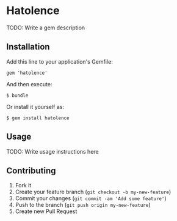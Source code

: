 # Hatolence

TODO: Write a gem description

## Installation

Add this line to your application's Gemfile:

    gem 'hatolence'

And then execute:

    $ bundle

Or install it yourself as:

    $ gem install hatolence

## Usage

TODO: Write usage instructions here

## Contributing

1. Fork it
2. Create your feature branch (`git checkout -b my-new-feature`)
3. Commit your changes (`git commit -am 'Add some feature'`)
4. Push to the branch (`git push origin my-new-feature`)
5. Create new Pull Request
